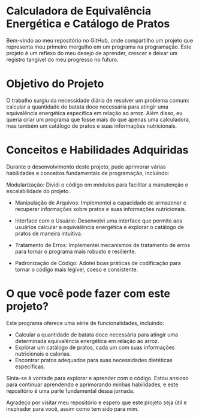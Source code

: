
# Calculadora de Equivalência Energética e Catálogo de Pratos
Bem-vindo ao meu repositório no GitHub, onde compartilho um projeto que representa meu primeiro mergulho em um programa na programação. Este projeto é um reflexo do meu desejo de aprender, crescer e deixar um registro tangível do meu progresso no futuro.

# Objetivo do Projeto
O trabalho surgiu da necessidade diária de resolver um problema comum: calcular a quantidade de batata doce necessária para atingir uma equivalência energética específica em relação ao arroz. Além disso, eu queria criar um programa que fosse mais do que apenas uma calculadora, mas também um catálogo de pratos e suas informações nutricionais.

# Conceitos e Habilidades Adquiridas
Durante o desenvolvimento deste projeto, pude aprimorar várias habilidades e conceitos fundamentais de programação, incluindo:

Modularização: Dividi o código em módulos para facilitar a manutenção e escalabilidade do projeto.

- Manipulação de Arquivos: Implementei a capacidade de armazenar e recuperar informações sobre pratos e suas informações nutricionais.

- Interface com o Usuário: Desenvolvi uma interface que permite aos usuários calcular a equivalência energética e explorar o catálogo de pratos de maneira intuitiva.

- Tratamento de Erros: Implementei mecanismos de tratamento de erros para tornar o programa mais robusto e resiliente.

- Padronização de Código: Adotei boas práticas de codificação para tornar o código mais legível, coeso e consistente.

# O que você pode fazer com este projeto?
Este programa oferece uma série de funcionalidades, incluindo:

- Calcular a quantidade de batata doce necessária para atingir uma determinada equivalência energética em relação ao arroz.
- Explorar um catálogo de pratos, cada um com suas informações nutricionais e calorias.
- Encontrar pratos adequados para suas necessidades dietéticas específicas.

Sinta-se à vontade para explorar e aprender com o código. Estou ansioso para continuar aprendendo e aprimorando minhas habilidades, e este repositório é uma parte fundamental dessa jornada.

Agradeço por visitar meu repositório e espero que este projeto seja útil e inspirador para você, assim como tem sido para mim.
